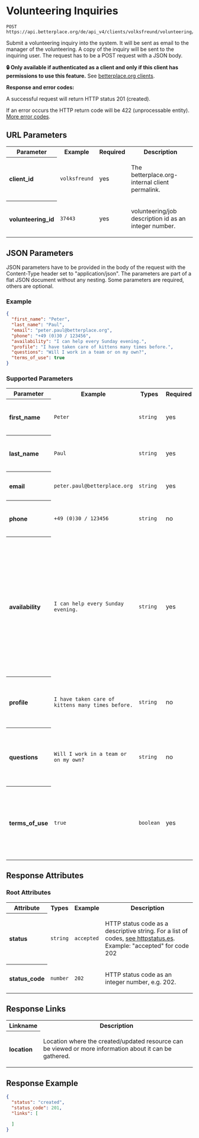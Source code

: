 
# Volunteering Inquiries

```Rebol
POST https://api.betterplace.org/de/api_v4/clients/volksfreund/volunteering/37443/inquiries.json
```

Submit a volunteering inquiry into the system. It will be sent as
email to the manager of the volunteering. A copy of the inquiry will
be sent to the inquiring user. The request has to be a POST request
with a JSON body.


**:lock: Only available if authenticated as a client and only
if this client has permissions to use this feature.**
See [betterplace.org clients](../README.md#client-api).


**Response and error codes:**

A successful request will return HTTP status 201 (created).

If an error occurs the HTTP return code will be 422 (unprocessable
entity). [More error codes](../README.md#http-status-codes).


## URL Parameters

<table>
  <tr>
    <th>Parameter</th>
    <th>Example</th>
    <th>Required</th>
    <th>Description</th>
  </tr>
  <tr>
    <th align="left">client_id</th>
    <td><code>volksfreund</code></td>
    <td>yes</td>
<td>

The betterplace.org-internal client permalink.

</td>
  </tr>
  <tr>
    <th align="left">volunteering_id</th>
    <td><code>37443</code></td>
    <td>yes</td>
<td>

volunteering/job description id as an integer number.

</td>
  </tr>
</table>

## JSON Parameters

JSON parameters have to be provided in the body of the request with the
Content-Type header set to "application/json". The parameters are part of a
flat JSON document without any nesting. Some parameters are required, others
are optional.

### Example

```json
{
  "first_name": "Peter",
  "last_name": "Paul",
  "email": "peter.paul@betterplace.org",
  "phone": "+49 (0)30 / 123456",
  "availability": "I can help every Sunday evening.",
  "profile": "I have taken care of kittens many times before.",
  "questions": "Will I work in a team or on my own?",
  "terms_of_use": true
}
```

### Supported Parameters

<table>
  <tr>
    <th>Parameter</th>
    <th>Example</th>
    <th>Types</th>
    <th>Required</th>
    <th>Description</th>
  </tr>
  <tr>
    <th align="left">first_name</th>
    <td><code>Peter</code></td>
    <td><code>string</code></td>
    <td>yes</td>
<td>

The first name of the user

</td>
  </tr>
  <tr>
    <th align="left">last_name</th>
    <td><code>Paul</code></td>
    <td><code>string</code></td>
    <td>yes</td>
<td>

The last name of the user

</td>
  </tr>
  <tr>
    <th align="left">email</th>
    <td><code>peter.paul@betterplace.org</code></td>
    <td><code>string</code></td>
    <td>yes</td>
<td>

The email of the user

</td>
  </tr>
  <tr>
    <th align="left">phone</th>
    <td><code>+49 (0)30 / 123456</code></td>
    <td><code>string</code></td>
    <td>no</td>
<td>

The phone number of the user

</td>
  </tr>
  <tr>
    <th align="left">availability</th>
    <td><code>I can help every Sunday evening.</code></td>
    <td><code>string</code></td>
    <td>yes</td>
<td>

Information about the user’s availability.
How much time would he like to spend, what are his preferred dates,
would he prefer a short-term or a long-term involvement, etc.


</td>
  </tr>
  <tr>
    <th align="left">profile</th>
    <td><code>I have taken care of kittens many times before.</code></td>
    <td><code>string</code></td>
    <td>no</td>
<td>

Information about the user himself, his skills, etc.

</td>
  </tr>
  <tr>
    <th align="left">questions</th>
    <td><code>Will I work in a team or on my own?</code></td>
    <td><code>string</code></td>
    <td>no</td>
<td>

Any questions the user might have about the offer

</td>
  </tr>
  <tr>
    <th align="left">terms_of_use</th>
    <td><code>true</code></td>
    <td><code>boolean</code></td>
    <td>yes</td>
<td>

Confirmation that the user has accepted the privacy terms,
e.g. via a checkbox.


</td>
  </tr>
</table>

## Response Attributes


### Root Attributes

  <table>
    <tr>
      <th>Attribute</th>
      <th>Types</th>
      <th>Example</th>
      <th>Description</th>
    </tr>
    <tr>
      <th align="left">status</th>
      <td><code>string</code></td>
      <td><code>accepted</code></td>
<td>

HTTP status code as a descriptive string.
For a list of codes, <a href="http://httpstatus.es/">see httpstatus.es</a>.
Example: "accepted" for code 202


</td>
    </tr>
    <tr>
      <th align="left">status_code</th>
      <td><code>number</code></td>
      <td><code>202</code></td>
<td>

HTTP status code as an integer number, e.g. 202.


</td>
    </tr>
  </table>
</table>

## Response Links

<table>
  <tr>
    <th>Linkname</th>
    <th>Description</th>
  </tr>
    <tr>
<th align="left">

location

</th>
<td>

Location where the created/updated resource can be viewed or more
information about it can be gathered.


</td>
    </tr>
</table>

## Response Example

```json
{
  "status": "created",
  "status_code": 201,
  "links": [

  ]
}
```


